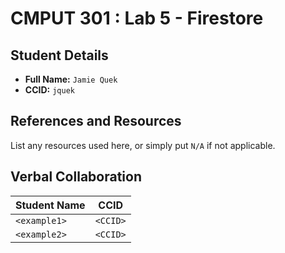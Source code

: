 # CMPUT 301 : Lab 5 - Firestore

## Student Details

- **Full Name:** `Jamie Quek`
- **CCID:** `jquek`

## References and Resources

List any resources used here, or simply put `N/A` if not applicable.

## Verbal Collaboration

| Student Name | CCID     |
| ------------ | -------- |
| `<example1>` | `<CCID>` |
| `<example2>` | `<CCID>` |
